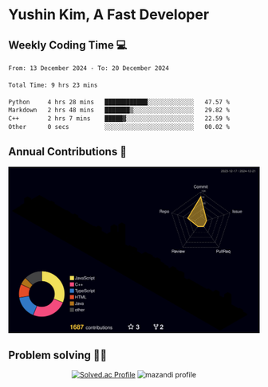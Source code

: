 # Yushin Kim, A Fast Developer

## Weekly Coding Time 💻

<!--START_SECTION:waka-->

```txt
From: 13 December 2024 - To: 20 December 2024

Total Time: 9 hrs 23 mins

Python     4 hrs 28 mins   ████████████░░░░░░░░░░░░░   47.57 %
Markdown   2 hrs 48 mins   ███████▒░░░░░░░░░░░░░░░░░   29.82 %
C++        2 hrs 7 mins    █████▓░░░░░░░░░░░░░░░░░░░   22.59 %
Other      0 secs          ░░░░░░░░░░░░░░░░░░░░░░░░░   00.02 %
```

<!--END_SECTION:waka-->

## Annual Contributions 🏃

![](./profile-3d-contrib/profile-night-rainbow.svg)

## Problem solving 👨‍💻

<div align="center">

[![Solved.ac Profile](http://mazassumnida.wtf/api/v2/generate_badge?boj=kys010306)](https://solved.ac/kys010306)
![mazandi profile](http://mazandi.herokuapp.com/api?handle=kys010306&theme=dark)

</div>
